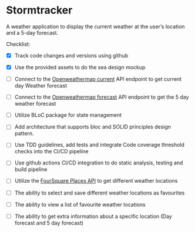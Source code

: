 # Stormtracker

A weather application to display the current weather at the user’s location and a 5-day forecast.

Checklist: 

- [x] Track code changes and versions using github
- [x] Use the provided assets to do the sea design mockup
- [ ] Connect to the [Openweathermap current](https://openweathermap.org/current) API endpoint to get current day Weather forecast
- [ ] Connect to the [Openweathermap forecast](https://openweathermap.org/forecast5) API endpoint to get the 5 day weather forecast
- [ ] Utilize BLoC package for state management
- [ ] Add architecture that supports bloc and SOLID principles design pattern.
- [ ] Use TDD guidelines, add tests and integrate Code coverage threshold checks into the CI/CD pipeline
- [ ] Use github actions CI/CD integration to do static analysis, testing and build pipeline
- [ ] Utilize the [FourSquare Places API](https://developer.foursquare.com/reference/autocomplete) to get different weather locations
- [ ] The ability to select and save different weather locations as favourites
- [ ] The ability to view a list of favourite weather locations
- [ ] The ability to get extra information about a specific location (Day forecast and 5 day forecast)


